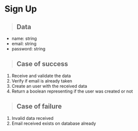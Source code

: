 # Sign Up

> ## Data
* name: string
* email: string
* password: string

> ## Case of success
1. Receive and validate the data
2. Verify if email is already taken
3. Create an user with the received data
4. Return a boolean representing if the user was created or not

> ## Case of failure
1. Invalid data received
2. Email received exists on database already

